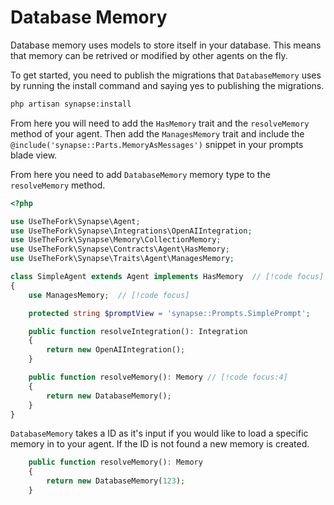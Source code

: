 # Database Memory

Database memory uses models to store itself in your database. This means that memory can be retrived or modified by other agents on the fly.

To get started, you need to publish the migrations that `DatabaseMemory` uses by running the install command and saying yes to publishing the migrations.

```bash
php artisan synapse:install
```

From here you will need to add the `HasMemory` trait and the `resolveMemory` method of your agent. Then add the `ManagesMemory` trait and include the `@include('synapse::Parts.MemoryAsMessages')` snippet in your prompts blade view.

From here you need to add `DatabaseMemory` memory type to the `resolveMemory` method.

```php
<?php

use UseTheFork\Synapse\Agent;
use UseTheFork\Synapse\Integrations\OpenAIIntegration;
use UseTheFork\Synapse\Memory\CollectionMemory;
use UseTheFork\Synapse\Contracts\Agent\HasMemory;
use UseTheFork\Synapse\Traits\Agent\ManagesMemory;

class SimpleAgent extends Agent implements HasMemory  // [!code focus]
{
    use ManagesMemory;  // [!code focus]

    protected string $promptView = 'synapse::Prompts.SimplePrompt';

    public function resolveIntegration(): Integration
    {
        return new OpenAIIntegration();
    }

    public function resolveMemory(): Memory // [!code focus:4]
    {
        return new DatabaseMemory();
    }
}
```

`DatabaseMemory` takes a ID as it's input if you would like to load a specific memory in to your agent. If the ID is not found a new memory is created.

```php
    public function resolveMemory(): Memory
    {
        return new DatabaseMemory(123);
    }
```
